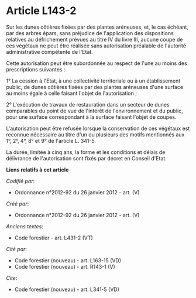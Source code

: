 # Article L143-2

Sur les dunes côtières fixées par des plantes aréneuses, et, le cas échéant, par des arbres épars, sans préjudice de
l'application des dispositions relatives au défrichement prévues au titre IV du livre III, aucune coupe de ces végétaux ne
peut être réalisée sans autorisation préalable de l'autorité administrative compétente de l'Etat. 

Cette autorisation peut être subordonnée au respect de l'une au moins des prescriptions suivantes : 

1° La cession à l'Etat, à une collectivité territoriale ou à un établissement public, de dunes côtières fixées par des
plantes aréneuses d'une surface au moins égale à celle faisant l'objet de l'autorisation ; 

2° L'exécution de travaux de restauration dans un secteur de dunes comparables du point de vue de l'intérêt de
l'environnement et du public, pour une surface correspondant à la surface faisant l'objet de coupes. 

L'autorisation peut être refusée lorsque la conservation de ces végétaux est reconnue nécessaire au titre d'un ou plusieurs
des motifs mentionnés aux 1°, 2°, 4°, 8° et 9° de l'article L. 341-5.

La durée, limitée à cinq ans, la forme et les conditions et délais de délivrance de l'autorisation sont fixés par décret en
Conseil d'Etat.

**Liens relatifs à cet article**

_Codifié par_:

  - Ordonnance n°2012-92 du 26 janvier 2012 - art. (V)

_Créé par_:

  - Ordonnance n°2012-92 du 26 janvier 2012 - art. (V)

_Anciens textes_:

  - Code forestier - art. L431-2 (VT)

_Cité par_:

  - Code forestier (nouveau) - art. L163-15 (VD)
  - Code forestier (nouveau) - art. R143-1 (V)

_Cite_:

  - Code forestier (nouveau) - art. L341-5 (VD)
